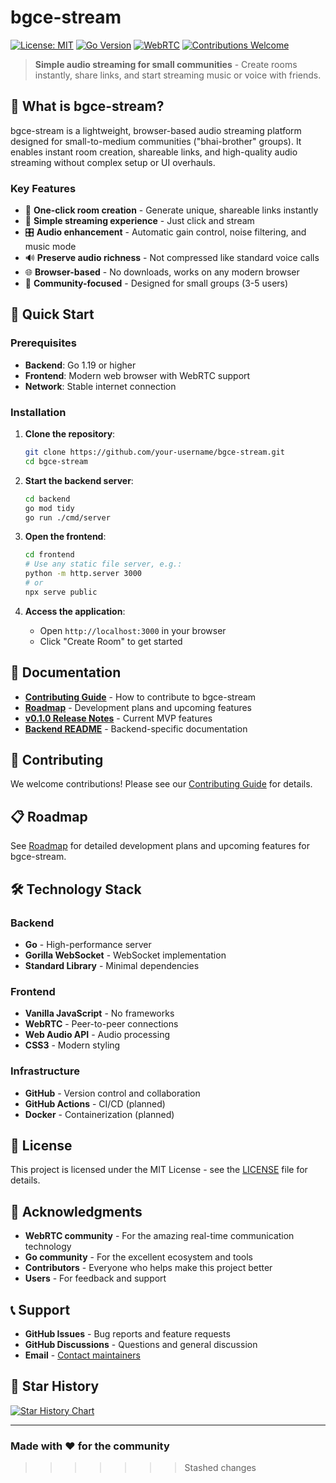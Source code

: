 # bgce-stream

[![License: MIT](https://img.shields.io/badge/License-MIT-yellow.svg)](https://opensource.org/licenses/MIT)
[![Go Version](https://img.shields.io/badge/Go-1.19%2B-blue.svg)](https://golang.org/)
[![WebRTC](https://img.shields.io/badge/WebRTC-Supported-green.svg)](https://webrtc.org/)
[![Contributions Welcome](https://img.shields.io/badge/Contributions-Welcome-brightgreen.svg)](CONTRIBUTING.md)

> **Simple audio streaming for small communities** - Create rooms instantly, share links, and start streaming music or voice with friends.

## 🎵 What is bgce-stream?

bgce-stream is a lightweight, browser-based audio streaming platform designed for small-to-medium communities ("bhai-brother" groups). It enables instant room creation, shareable links, and high-quality audio streaming without complex setup or UI overhauls.

### Key Features

- 🚀 **One-click room creation** - Generate unique, shareable links instantly
- 🎤 **Simple streaming experience** - Just click and stream
- 🎛️ **Audio enhancement** - Automatic gain control, noise filtering, and music mode
- 🔊 **Preserve audio richness** - Not compressed like standard voice calls
- 🌐 **Browser-based** - No downloads, works on any modern browser
- 👥 **Community-focused** - Designed for small groups (3-5 users)

## 🚀 Quick Start

### Prerequisites

- **Backend**: Go 1.19 or higher
- **Frontend**: Modern web browser with WebRTC support
- **Network**: Stable internet connection

### Installation

1. **Clone the repository**:
   ```bash
   git clone https://github.com/your-username/bgce-stream.git
   cd bgce-stream
   ```

2. **Start the backend server**:
   ```bash
   cd backend
   go mod tidy
   go run ./cmd/server
   ```

3. **Open the frontend**:
   ```bash
   cd frontend
   # Use any static file server, e.g.:
   python -m http.server 3000
   # or
   npx serve public
   ```

4. **Access the application**:
   - Open `http://localhost:3000` in your browser
   - Click "Create Room" to get started

## 📖 Documentation

- **[Contributing Guide](docs/CONTRIBUTING.md)** - How to contribute to bgce-stream
- **[Roadmap](docs/ROADMAP.md)** - Development plans and upcoming features
- **[v0.1.0 Release Notes](docs/releases/v0.1.0/README.md)** - Current MVP features
- **[Backend README](backend/README.md)** - Backend-specific documentation

<!-- ## 🏗️ Architecture

### Backend (Go)
- **REST API** for room management
- **WebSocket signaling** for WebRTC peer connections
- **Room management** with automatic cleanup
- **CORS support** for cross-origin requests

### Frontend (Vanilla JavaScript)
- **WebRTC P2P mesh** for direct peer connections
- **Web Audio API** for audio processing
- **Responsive design** for desktop and mobile
- **Progressive enhancement** for browser compatibility

### Audio Processing
- **Automatic Gain Control (AGC)** - Adjusts volume automatically
- **Noise Suppression** - Reduces background noise
- **Music Mode** - Enhanced settings for instrument tones
- **High-quality audio** - Preserves audio richness via Opus tuning

## 🎯 Use Cases

- **Music jamming sessions** - Share and play music together
- **Voice chats** - High-quality voice conversations
- **Online rehearsals** - Practice sessions with band members
- **Community meetings** - Small group discussions
- **Gaming voice chat** - Low-latency audio for gaming -->

## 🤝 Contributing

We welcome contributions! Please see our [Contributing Guide](docs/CONTRIBUTING.md) for details.

## 📋 Roadmap

See [Roadmap](docs/ROADMAP.md) for detailed development plans and upcoming features for bgce-stream.

## 🛠️ Technology Stack

### Backend
- **Go** - High-performance server
- **Gorilla WebSocket** - WebSocket implementation
- **Standard Library** - Minimal dependencies

### Frontend
- **Vanilla JavaScript** - No frameworks
- **WebRTC** - Peer-to-peer connections
- **Web Audio API** - Audio processing
- **CSS3** - Modern styling

### Infrastructure
- **GitHub** - Version control and collaboration
- **GitHub Actions** - CI/CD (planned)
- **Docker** - Containerization (planned)

## 📄 License

This project is licensed under the MIT License - see the [LICENSE](LICENSE) file for details.

## 🙏 Acknowledgments

- **WebRTC community** - For the amazing real-time communication technology
- **Go community** - For the excellent ecosystem and tools
- **Contributors** - Everyone who helps make this project better
- **Users** - For feedback and support

## 📞 Support

- **GitHub Issues** - Bug reports and feature requests
- **GitHub Discussions** - Questions and general discussion
- **Email** - [Contact maintainers](mailto:rahim.cse.diu@gmail.com)

## 🌟 Star History

[![Star History Chart](https://api.star-history.com/svg?repos=your-username/bgce-stream&type=Date)](https://star-history.com/#your-username/bgce-stream&Date)

---

### Made with ❤️ for the community
>>>>>>> Stashed changes
